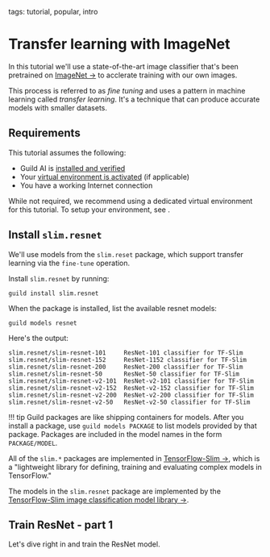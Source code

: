 tags: tutorial, popular, intro

# Transfer learning with ImageNet

In this tutorial we'll use a state-of-the-art image classifier that's
been pretrained on [ImageNet ->](http://www.image-net.org/) to
acclerate training with our own images.

This process is referred to as *fine tuning* and uses a pattern in
machine learning called *transfer learning*. It's a technique that can
produce accurate models with smaller datasets.

## Requirements

This tutorial assumes the following:

- Guild AI is [installed and verified](/install)
- Your [virtual environment is activated](alias:virtualenv-activate)
  (if applicable)
- You have a working Internet connection

While not required, we recommend using a dedicated virtual environment
for this tutorial. To setup your environment, see
[](alias:tut-env-setup).

## Install `slim.resnet`

We'll use models from the `slim.reset` package, which support
transfer learning via the `fine-tune` operation.

Install `slim.resnet` by running:

``` command
guild install slim.resnet
```

When the package is installed, list the available resnet models:

``` command
guild models resnet
```

Here's the output:

``` output
slim.resnet/slim-resnet-101     ResNet-101 classifier for TF-Slim
slim.resnet/slim-resnet-152     ResNet-1152 classifier for TF-Slim
slim.resnet/slim-resnet-200     ResNet-200 classifier for TF-Slim
slim.resnet/slim-resnet-50      ResNet-50 classifier for TF-Slim
slim.resnet/slim-resnet-v2-101  ResNet-v2-101 classifier for TF-Slim
slim.resnet/slim-resnet-v2-152  ResNet-v2-152 classifier for TF-Slim
slim.resnet/slim-resnet-v2-200  ResNet-v2-200 classifier for TF-Slim
slim.resnet/slim-resnet-v2-50   ResNet-v2-50 classifier for TF-Slim
```

!!! tip
    Guild packages are like shipping containers for models. After you
    install a package, use ``guild models PACKAGE`` to list models
    provided by that package. Packages are included in the model names in
    the form `PACKAGE/MODEL`.

All of the `slim.*` packages are implemented in [TensorFlow-Slim
->](https://github.com/tensorflow/tensorflow/tree/master/tensorflow/contrib/slim),
which is a "lightweight library for defining, training and evaluating
complex models in TensorFlow."

The models in the `slim.resnet` package are implemented by the
[TensorFlow-Slim image classification model library
->](https://github.com/tensorflow/models/tree/master/research/slim).



## Train ResNet - part 1

Let's dive right in and train the ResNet model.
